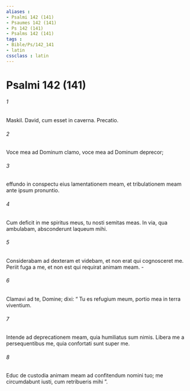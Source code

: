 ```yaml
---
aliases : 
- Psalmi 142 (141)
- Psaumes 142 (141)
- Ps 142 (141)
- Psalms 142 (141)
tags : 
- Bible/Ps/142_141
- latin
cssclass : latin
---
```


# Psalmi 142 (141)

###### 1
Maskil. David, cum esset in caverna. Precatio.
###### 2
Voce mea ad Dominum clamo, voce mea ad Dominum deprecor;
###### 3
effundo in conspectu eius lamentationem meam, et tribulationem meam ante ipsum pronuntio.
###### 4
Cum deficit in me spiritus meus, tu nosti semitas meas. In via, qua ambulabam, absconderunt laqueum mihi.
###### 5
Considerabam ad dexteram et videbam, et non erat qui cognosceret me. Periit fuga a me, et non est qui requirat animam meam. -
###### 6
Clamavi ad te, Domine; dixi: “ Tu es refugium meum, portio mea in terra viventium.
###### 7
Intende ad deprecationem meam, quia humiliatus sum nimis. Libera me a persequentibus me, quia confortati sunt super me.
###### 8
Educ de custodia animam meam ad confitendum nomini tuo; me circumdabunt iusti, cum retribueris mihi ”.
